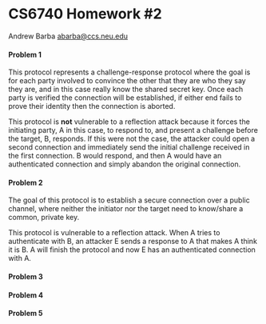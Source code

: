 CS6740 Homework #2
==================

Andrew Barba [abarba@ccs.neu.edu](abarba@ccs.neu.edu)

#### Problem 1

This protocol represents a challenge-response protocol where the goal is for each party involved to convince the other that they are who they say they are, and in this case really know the shared secret key. Once each party is verified the connection will be established, if either end fails to prove their identity then the connection is aborted.

This protocol is **not** vulnerable to a reflection attack because it forces the initiating party, A in this case, to respond to, and present a challenge before the target, B, responds. If this were not the case, the attacker could open a second connection and immediately send the initial challenge received in the first connection. B would respond, and then A would have an authenticated connection and simply abandon the original connection.

#### Problem 2

The goal of this protocol is to establish a secure connection over a public channel, where neither the initiator nor the target need to know/share a common, private key.

This protocol is vulnerable to a reflection attack. When A tries to authenticate with B, an attacker E sends a response to A that makes A think it is B. A will finish the protocol and now E has an authenticated connection with A.

#### Problem 3

#### Problem 4

#### Problem 5
